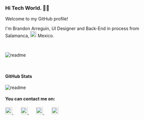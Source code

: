 ### Hi Tech World. 👋🏻

Welcome to my GitHub profile!

I'm Brandon Arreguin, UI Designer and Back-End in process from Salamanca, <img src="https://user-images.githubusercontent.com/60556812/138789915-e5567cba-caf3-41fd-b864-9d93a081959c.png" width="20px" alt="flag"> Mexico.

 <br>

![readme](https://user-images.githubusercontent.com/60556812/138779248-ba6ac775-074b-4c0e-afaf-936904e11232.png)

 <br>

#### GitHub Stats
 
![readme](https://github-readme-stats.vercel.app/api?username=itsarreguin)
 
#### You can contact me on:

<a href="https://twitter.com/itsarreguin/">
<img src="https://user-images.githubusercontent.com/60556812/138789349-34a6f5ef-52b5-49ad-9326-ce092b022528.png" width="22px" height="22px" alt="social-icon"/>
</a>
 &#8287;&#8287;&#8287;&#8287;&#8287;
<a href="https://www.linkedin.com/in/brandon-arreguin">
<img src="https://user-images.githubusercontent.com/60556812/138789353-dd18b1f7-d7b5-4a19-8209-db38fcc8e5aa.png" width="22px" height="22px" alt="social-icon"/>
</a>
 &#8287;&#8287;&#8287;&#8287;&#8287;
<a href="https://www.github.com/itsarreguin/">
<img src="https://user-images.githubusercontent.com/60556812/138789354-41d4110e-34bf-49f6-95d6-0b67521142fb.png" width="22px" height="22px" alt="social-icon"/>
</a>
 &#8287;&#8287;&#8287;&#8287;&#8287;
<a href="https://www.instagram.com/itsarreguin/">
<img src="https://user-images.githubusercontent.com/60556812/138789356-05d0484a-bbea-4f6c-90b5-bf72c96686c4.png" width="22px" height="22px" alt="social-icon"/>
</a>

